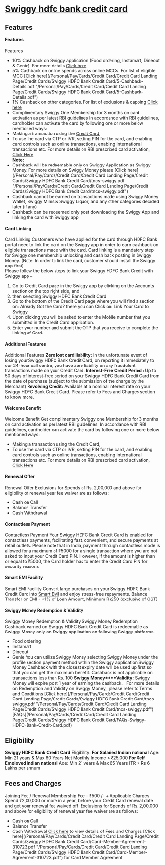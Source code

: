 
# [Swiggy hdfc bank credit card](https://www.hdfcbank.com/personal/pay/cards/credit-cards/swiggy-hdfc-bank-credit-card)

## Features
#### Features
Features
* 10% Cashback on Swiggy application (Food ordering, Instamart, Dineout & Genie). For more details [Click here](/content/api/contentstream-id/723fb80a-2dde-42a3-9793-7ae1be57c87f/7f43849c-4010-46f2-b41f-5dd184269526? "10-Cashback-Details.pdf")
* 5% Cashback on online spends across online MCCs. For list of eligible MCC [Click here](/Personal/Pay/Cards/Credit Card/Credit Card Landing Page/Credit Cards/Swiggy HDFC Bank Credit Card/5-Cashback-Details.pdf "/Personal/Pay/Cards/Credit Card/Credit Card Landing Page/Credit Cards/Swiggy HDFC Bank Credit Card/5-Cashback-Details.pdf")
* 1% Cashback on other categories. For list of exclusions & capping [Click here](/content/api/contentstream-id/723fb80a-2dde-42a3-9793-7ae1be57c87f/a88238c3-f646-4430-9798-0cba493a1d22? "1-Cashback-Details .pdf")
* Complimentary Swiggy One Membership for 3 months on card activation as per latest RBI guidelines
In accordance with RBI guidelines, cardholder can activate the card by following one or more below mentioned ways: 
* Making a transaction using the [Credit Card](/personal/pay/cards/credit-cards "/personal/pay/cards/credit-cards"),
* To use the card via OTP or IVR, setting PIN for the card, and enabling card controls such as online transactions, enabling international transactions etc.
For more details on RBI prescribed card activation, [Click Here](https://www.hdfcbank.com/personal/pay/cards/credit-cards/credit-card-activation-guidelines)   
​​​​​​​
**Note:** 
* Cashback will be redeemable only on Swiggy Application as Swiggy Money. For more details on Swiggy Money please [Click here](/Personal/Pay/Cards/Credit Card/Credit Card Landing Page/Credit Cards/Swiggy HDFC Bank Credit Card/tncs-swiggy.pdf "/Personal/Pay/Cards/Credit Card/Credit Card Landing Page/Credit Cards/Swiggy HDFC Bank Credit Card/tncs-swiggy.pdf")
* Cashback cannot be earned on transactions made using Swiggy Money Wallet, Swiggy Minis & Swiggy Liquor, and any other categories decided later (if any)
* Cashback can be redeemed only post downloading the Swiggy App and linking the card with Swiggy app
#### Card Linking
Card Linking
Customers who have applied for the card through HDFC Bank portal need to link the card on the Swiggy app in order to earn cashback on eligible transactions made with the card. Card linking is a mandatory step for Swiggy one membership unlocking and cash back posting in Swiggy Money. (Note: In order to link the card, customer should install the Swiggy app first)  
Please follow the below steps to link your Swiggy HDFC Bank Credit with Swiggy app –  
1. Go to Credit Card page in the Swiggy app by clicking on the Accounts section on the top right side, and
2. then selecting Swiggy HDFC Bank Credit Card
3. Go to the bottom of the Credit Card page where you will find a section on: Already Got the Card? there you can Click on: Link Your Card to Swiggy.
4. Upon clicking you will be asked to enter the Mobile number that you submitted in the Credit Card application.
5. Enter your number and submit the OTP that you receive to complete the linking of Card.
#### Additional Features
Additional Features
**Zero lost card liability:** In the unfortunate event of losing your Swiggy HDFC Bank Credit Card, on reporting it immediately to our 24-hour call centre, you have zero liability on any fraudulent transactions made on your Credit Card.
**Interest-Free Credit Period :** Up to 50 days of interest-free period on your Swiggy HDFC Bank Credit Card from the date of purchase (subject to the submission of the charge by the Merchant)
**Revolving Credit:** Available at a nominal interest rate on your Swiggy HDFC Bank Credit Card. Please refer to Fees and Charges section to know more.
#### Welcome Benefit
Welcome Benefit
Get complimentary Swiggy one Membership for 3 months on card activation as per latest RBI guidelines 
In accordance with RBI guidelines, cardholder can activate the card by following one or more below mentioned ways: 
* Making a transaction using the Credit Card,
* To use the card via OTP or IVR, setting PIN for the card, and enabling card controls such as online transactions, enabling international transactions etc.
For more details on RBI prescribed card activation, [Click Here](/personal/pay/cards/credit-cards/credit-card-activation-guidelines "/personal/pay/cards/credit-cards/credit-card-activation-guidelines") 
#### Renewal Offer
Renewal Offer
Exclusions for Spends of Rs. 2,00,000 and above for eligibility of renewal year fee waiver are as follows: 
* Cash on Call
* Balance Transfer
* Cash Withdrawal
#### Contactless Payment
Contactless Payment
Your Swiggy HDFC Bank Credit Card is enabled for contactless payments, facilitating fast, convenient, and secure payments at retail outlets.
Please note that in India, payment through contactless mode is allowed for a maximum of ₹5000 for a single transaction where you are not asked to input your Credit Card PIN. However, if the amount is higher than or equal to ₹5000, the Card holder has to enter the Credit Card PIN for security reasons
#### Smart EMI Facility
Smart EMI Facility
Convert large purchases on your Swiggy HDFC Bank Credit Card into [Smart EMI](/personal/borrow/loan-against-assets/smartemi "/personal/borrow/loan-against-assets/smartemi") and enjoy stress-free repayments.
Balance Transfer on EMI - \*1% of Loan Amount, Minimum Rs250 (exclusive of GST)
#### Swiggy Money Redemption & Validity
Swiggy Money Redemption & Validity
Swiggy Money Redemption:
Cashback earned on Swiggy HDFC Bank Credit Card is redeemable as Swiggy Money only on Swiggy application on following Swiggy platforms -
* Food ordering
* Instamart
* Dineout
* Genie
You can utilize Swiggy Money selecting Swiggy Money under the profile section payment method within the Swiggy application
Swiggy Money Cashback with the closest expiry date will be used up first so that you can get the maximum benefit.
Cashback is not applicable on transactions less than Rs. 100
**Swiggy Money****Validity:**
Swiggy Money will expire post 1 year of earning the cashback.  
For more details on Redemption and Validity on Swiggy Money,  please refer to Terms and Conditions [Click here](/Personal/Pay/Cards/Credit Card/Credit Card Landing Page/Credit Cards/Swiggy HDFC Bank Credit Card/tncs-swiggy.pdf "/Personal/Pay/Cards/Credit Card/Credit Card Landing Page/Credit Cards/Swiggy HDFC Bank Credit Card/tncs-swiggy.pdf")
[FAQs](/Personal/Pay/Cards/Credit Card/Credit Card Landing Page/Credit Cards/Swiggy HDFC Bank Credit Card/FAQs-Swiggy-HDFC-Bank-Credit-Card.pdf)
    
## Eligibility
**Swiggy HDFC Bank Credit Card**
Eligibility:
**For Salaried Indian national**
Age: Min 21 years & Max 60 Years
Net Monthly Income > ₹25,000
**For Self Employed Indian national**
Age: Min 21 years & Max 65 Years
ITR > Rs 6 Lakhs per annum  
    
## Fees and Charges
Joining Fee / Renewal Membership Fee – ₹500 /- + Applicable Charges
Spend ₹2,00,000 or more in a year, before your Credit Card renewal date and get your renewal fee waived off 
Exclusions for Spends of Rs. 2,00,000 and above for eligibility of renewal year fee waiver are as follows: 
* Cash on Call
* Balance Transfer
* Cash Withdrawal
[Click here](/Personal/Pay/Cards/Credit%20Card/Credit%20Card%20Landing%20Page/Manage%20Your%20Credit%20Cards%20PDFs/MITC%201.64.pdf "/Personal/Pay/Cards/Credit%20Card/Credit%20Card%20Landing%20Page/Manage%20Your%20Credit%20Cards%20PDFs/MITC%201.64.pdf") to view details of Fees and Charges
[Click here](/Personal/Pay/Cards/Credit Card/Credit Card Landing Page/Credit Cards/Swiggy HDFC Bank Credit Card/Card-Member-Agreement-310723.pdf "/Personal/Pay/Cards/Credit Card/Credit Card Landing Page/Credit Cards/Swiggy HDFC Bank Credit Card/Card-Member-Agreement-310723.pdf") for Card Member Agreement
